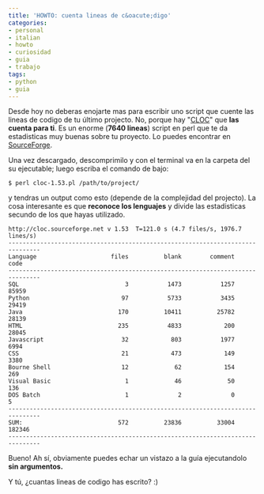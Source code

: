 ```yaml
---
title: 'HOWTO: cuenta lineas de c&oacute;digo'
categories:
- personal
- italian
- howto
- curiosidad
- guia
- trabajo
tags:
- python
- guia
---
```

Desde hoy no deberas enojarte mas para escribir uno script que cuente las
lineas de codigo de tu último projecto. No, porque hay
"[CLOC](http://cloc.sourceforge.net/)" que **las cuenta para ti**. Es un enorme
(**7640 lineas**) script en perl que te da estadisticas muy buenas sobre tu
proyecto. Lo puedes encontrar en [SourceForge](http://cloc.sourceforge.net/).

Una vez descargado, descomprimilo y con el terminal va en la carpeta del su
ejecutable; luego escriba el comando de bajo:
```
$ perl cloc-1.53.pl /path/to/project/
```

y tendras un output como esto (depende de la complejidad del projecto). La
cosa interesante es que **reconoce los lenguajes** y divide las estadisticas
secundo de los que hayas utilizado.

    
```
http://cloc.sourceforge.net v 1.53  T=121.0 s (4.7 files/s, 1976.7 lines/s)
-------------------------------------------------------------------------------
Language                     files          blank        comment           code
-------------------------------------------------------------------------------
SQL                              3           1473           1257          85959
Python                          97           5733           3435          29419
Java                           170          10411          25782          28139
HTML                           235           4833            200          28045
Javascript                      32            803           1977           6994
CSS                             21            473            149           3380
Bourne Shell                    12             62            154            269
Visual Basic                     1             46             50            136
DOS Batch                        1              2              0              5
-------------------------------------------------------------------------------
SUM:                           572          23836          33004         182346
-------------------------------------------------------------------------------
```

Bueno! Ah sí, obviamente puedes echar un vistazo a la guía ejecutandolo
**sin argumentos.**

Y tú, ¿cuantas lineas de codigo has escrito? :)
